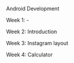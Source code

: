 Android Development

Week 1: -

Week 2: 
Introduction

Week 3: Instagram layout

Week 4: Calculator 

